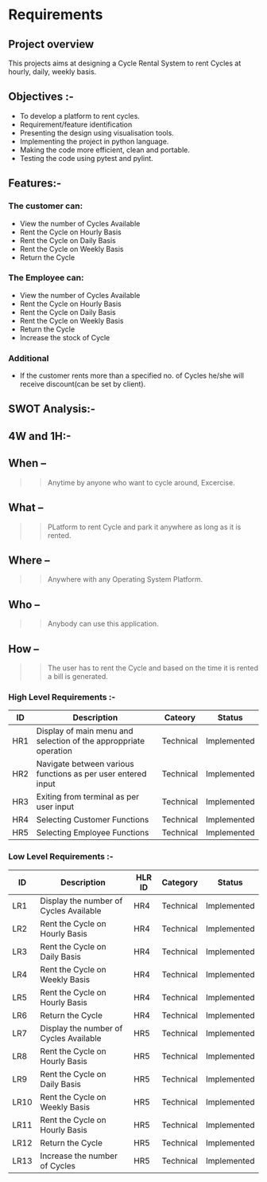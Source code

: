 # Requirements

## Project overview
This projects aims at designing a Cycle Rental System to rent Cycles at hourly, daily, weekly basis.

## Objectives :-
* To develop a platform to rent cycles.
* Requirement/feature identification
* Presenting the design using visualisation tools.
* Implementing the project in python language.
* Making the code more efficient, clean and portable.
* Testing the code using pytest and pylint.

## Features:-
### The customer can:
* View the number of Cycles Available
* Rent the Cycle on Hourly Basis
* Rent the Cycle on Daily Basis
* Rent the Cycle on Weekly Basis
* Return the Cycle

### The Employee can:
* View the number of Cycles Available
* Rent the Cycle on Hourly Basis
* Rent the Cycle on Daily Basis
* Rent the Cycle on Weekly Basis
* Return the Cycle
* Increase the stock of Cycle

### Additional
* If the customer rents more than a specified no. of Cycles he/she will receive discount(can be set by client).



## SWOT Analysis:-



## 4W and 1H:-

## When –
>>Anytime by anyone who want to cycle around, Excercise.
## What –
>>PLatform to rent Cycle and park it anywhere as long as it is rented.
## Where – 
>>Anywhere with any Operating System Platform.
## Who –
>>Anybody can use this application.
## How –
>>The user has to rent the Cycle and based on the time it is rented a bill is generated.


### High Level Requirements :-

|ID|Description|Cateory|Status|
|--|--|--|--|
|HR1|Display of main menu and selection of the approppriate operation|Technical|Implemented|
|HR2|Navigate between various functions as per user entered input|Technical|Implemented|
|HR3|Exiting from terminal as per user input|Technical|Implemented|
|HR4|Selecting Customer Functions|Technical|Implemented|
|HR5|Selecting Employee Functions|Technical|Implemented|


### Low Level Requirements :-
|ID|Description|HLR ID|Category|Status|
|--|--|--|--|--|
|LR1|Display the number of Cycles Available|HR4|Technical|Implemented|
|LR2|Rent the Cycle on Hourly Basis|HR4|Technical|Implemented|
|LR3|Rent the Cycle on Daily Basis|HR4|Technical|Implemented|
|LR4|Rent the Cycle on Weekly Basis|HR4|Technical|Implemented|
|LR5|Rent the Cycle on Hourly Basis|HR4|Technical|Implemented|
|LR6|Return the Cycle|HR4|Technical|Implemented|
|LR7|Display the number of Cycles Available|HR5|Technical|Implemented|
|LR8|Rent the Cycle on Hourly Basis|HR5|Technical|Implemented|
|LR9|Rent the Cycle on Daily Basis|HR5|Technical|Implemented|
|LR10|Rent the Cycle on Weekly Basis|HR5|Technical|Implemented|
|LR11|Rent the Cycle on Hourly Basis|HR5|Technical|Implemented|
|LR12|Return the Cycle|HR5|Technical|Implemented|
|LR13|Increase the number of Cycles|HR5|Technical|Implemented|
